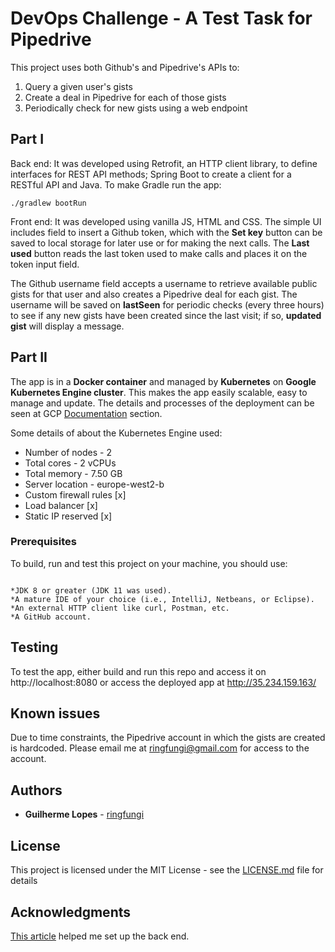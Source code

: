 # DevOps Challenge - A Test Task for Pipedrive

This project uses both Github's and Pipedrive's APIs to:
1. Query a given user's gists
2. Create a deal in Pipedrive for each of those gists
3. Periodically check for new gists using a web endpoint

## Part I
Back end:
It was developed using Retrofit, an HTTP client library, to define interfaces for REST API methods; Spring Boot to create a client for a RESTful API and Java.
To make Gradle run the app:
```
./gradlew bootRun

```

Front end:
It was developed using vanilla JS, HTML and CSS. The simple UI includes field to insert a Github token, which with the **Set key** button can be saved to local storage for later use or for making the next calls. The **Last used** button reads the last token used to make calls and places it on the token input field.

The Github username field accepts a username to retrieve available public gists for that user and also creates a Pipedrive deal for each gist. The username will be saved on **lastSeen** for periodic checks (every three hours) to see if any new gists have been created since the last visit; if so, **updated gist** will display a message.

## Part II

The app is in a **Docker container** and managed by **Kubernetes** on **Google Kubernetes Engine cluster**. This makes the app easily scalable, easy to manage and update. The details and processes of the deployment can be seen at GCP [Documentation](https://cloud.google.com/kubernetes-engine/docs/tutorials/hello-app) section.

Some details of about the Kubernetes Engine used:
* Number of nodes - 2
* Total cores - 2 vCPUs
* Total memory - 7.50 GB
* Server location - europe-west2-b
* Custom firewall rules [x]
* Load balancer	 [x]
* Static IP reserved [x]

### Prerequisites

To build, run and test this project on your machine, you should use:

```

*JDK 8 or greater (JDK 11 was used).
*A mature IDE of your choice (i.e., IntelliJ, Netbeans, or Eclipse).
*An external HTTP client like curl, Postman, etc.
*A GitHub account.

```

## Testing

To test the app, either build and run this repo and access it on http://localhost:8080 or access the deployed app at http://35.234.159.163/

## Known issues

Due to time constraints, the Pipedrive account in which the gists are created is hardcoded. Please email me at ringfungi@gmail.com for access to the account.

## Authors

* **Guilherme Lopes** - [ringfungi](https://github.com/ringfungi)

## License

This project is licensed under the MIT License - see the [LICENSE.md](LICENSE.md) file for details

## Acknowledgments

[This article](https://auth0.com/blog/developing-a-restful-client-with-retrofit-and-spring-boot/) helped me set up the back end.
